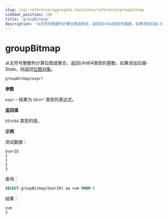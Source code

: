 ```yaml
---
slug: /sql-reference/aggregate-functions/reference/groupbitmap
sidebar_position: 148
title: 'groupBitmap'
description: '从无符号整数列计算位图或聚合，返回UInt64类型的基数，如果添加后缀-State，则返回[位图对象](../../../sql-reference/functions/bitmap-functions.md)。'
---
```



# groupBitmap

从无符号整数列计算位图或聚合，返回UInt64类型的基数，如果添加后缀-State，则返回[位图对象](../../../sql-reference/functions/bitmap-functions.md)。

``` sql
groupBitmap(expr)
```

**参数**

`expr` – 结果为 `UInt*` 类型的表达式。

**返回值**

`UInt64` 类型的值。

**示例**

测试数据：

``` text
UserID
1
1
2
3
```

查询：

``` sql
SELECT groupBitmap(UserID) as num FROM t
```

结果：

``` text
num
3
```
